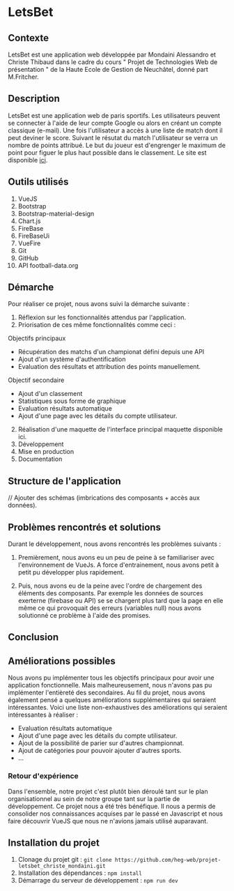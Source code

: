# LetsBet
## Contexte 
LetsBet est une application web développée par Mondaini Alessandro et Christe Thibaud 
dans le cadre du cours " Projet de Technologies Web de présentation " de la Haute Ecole de Gestion de Neuchâtel, donné part M.Fritcher.

## Description
LetsBet est une application web de paris sportifs. Les utilisateurs peuvent se connecter à l'aide de leur compte Google ou alors en créant un compte classique (e-mail). Une fois l'utilisateur a accès à une liste de match dont il peut deviner le score. Suivant le résutat du match l'utilisateur se verra un nombre de points attribué. Le but du joueur est d'engrenger le maximum de point pour figuer le plus haut possible dans le classement. Le site est disponible [ici](https://heg-web.github.io/projet-letsbet_christe_mondaini/#/login). 

## Outils utilisés
1. VueJS
2. Bootstrap
3. Bootstrap-material-design
4. Chart.js
5. FireBase
6. FireBaseUi
7. VueFire
8. Git
9. GitHub
10. API football-data.org

## Démarche
Pour réaliser ce projet, nous avons suivi la démarche suivante :
1. Réflexion sur les fonctionnalités attendus par l'application. 
2. Priorisation de ces même fonctionnalités comme ceci : 

Objectifs principaux
- Récupération des matchs d'un championat défini depuis une API 
- Ajout d'un système d'authentification 
- Evaluation des résultats et attribution des points manuellement. 

Objectif secondaire 
- Ajout d'un classement
- Statistiques sous forme de graphique
- Evaluation résultats automatique 
- Ajout d'une page avec les détails du compte utilisateur.

2. Réalisation d'une maquette de l'interface principal maquette disponible ici. 
3. Développement
4. Mise en production
5. Documentation

## Structure de l'application
// Ajouter des schémas (imbrications des composants + accès aux données). 

## Problèmes rencontrés et solutions
Durant le développement, nous avons rencontrés les problèmes suivants : 

1. Premièrement, nous avons eu un peu de peine à se familiariser avec l'environnement de VueJs. A force d'entrainement, nous avons petit à petit pu développer plus rapidement.

2. Puis, nous avons eu de la peine avec l'ordre de chargement des éléments des composants. Par exemple les données de sources exerterne (firebase ou API) se se chargent plus tard que la page en elle même ce qui provoquait des erreurs (variables null) nous avons solutionné ce problème à l'aide des promises.   

## Conclusion
## Améliorations possibles
Nous avons pu implémenter tous les objectifs principaux pour avoir une application fonctionnelle. Mais malheureusement, nous n'avons pas pu implémenter l'entièreté des secondaires. Au fil du projet, nous avons également pensé a quelques améliorations supplémentaires qui seraient intéressantes. Voici une liste non-exhaustives des améliorations qui seraient intéressantes à réaliser : 

- Evaluation résultats automatique 
- Ajout d'une page avec les détails du compte utilisateur.
- Ajout de la possibilité de parier sur d'autres championnat. 
- Ajout de catégories pour pouvoir ajouter d'autres sports. 
- ...

### Retour d'expérience
Dans l'ensemble, notre projet c'est plutôt bien déroulé tant sur le plan organisationnel au sein de notre groupe tant sur la partie de développement. Ce projet nous a été très bénéfique. Il nous a permis de consolider nos connaissances acquises par le passé en Javascript et nous faire découvrir VueJS que nous ne n'avions jamais utilisé auparavant. 


## Installation du projet
1. Clonage du projet git : ```git clone https://github.com/heg-web/projet-letsbet_christe_mondaini.git```
2. Installation des dépendances : ```npm install```
3. Démarrage du serveur de développement : ```npm run dev```

